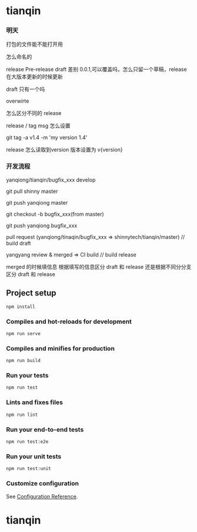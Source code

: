 # tianqin

### 明天

打包的文件能不能打开用

怎么命名的

release Pre-release draft 差别 0.0.1,可以覆盖吗，怎么只留一个草稿，release在大版本更新的时候更新

draft 只有一个吗   

overwirte

怎么区分不同的 release

release / tag  msg 怎么设置

git tag -a v1.4 -m 'my version 1.4'

release 怎么读取到version 版本设置为 v{version}


### 开发流程
yanqiong/tianqin/bugfix_xxx develop

git pull shinny master

git push yanqiong master

git checkout -b bugfix_xxx(from master)

git push yanqiong bugfix_xxx

pull request (yanqiong/tinaqin/bugfix_xxx => shinnytech/tianqin/master)  // build draft
 
yangyang review & merged => CI build // build release

merged 的时候填信息  根据填写的信息区分 draft 和 release
还是根据不同分分支区分 draft 和 release







## Project setup
```
npm install
```

### Compiles and hot-reloads for development
```
npm run serve
```

### Compiles and minifies for production
```
npm run build
```

### Run your tests
```
npm run test
```

### Lints and fixes files
```
npm run lint
```

### Run your end-to-end tests
```
npm run test:e2e
```

### Run your unit tests
```
npm run test:unit
```

### Customize configuration
See [Configuration Reference](https://cli.vuejs.org/config/).
# tianqin
